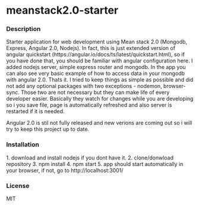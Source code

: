 # meanstack2.0-starter
<h3>Description</h3>
Starter application for web development using Mean stack 2.0 (Mongodb, Express, Angular 2.0, Nodejs). In fact, this is just extended version of angular quickstart (https://angular.io/docs/ts/latest/quickstart.html), so if you have done that, you should be familiar with angular configuration here. I added nodejs server, simple express router and mongodb. In the app you can also see very basic example of how to access data in your mongodb with angular 2.0. 
Thats it. 
I tried to keep things as simple as possible and did not add any optional packages with two exceptions - nodemon, browser-sync. Those two are not necessary but they can make life of every developer easier. Basically they watch for changes while you are developing so i you save file, page is automatically refreshed and also server is restarted if it is needed.

Angular 2.0 is stil not fully released and new verions are coming out so i will try to keep this project up to date.

<h3>Installation</h3>
1. download and install nodejs if you dont have it.
2. clone/donwload repository
3. npm install
4. npm start
5. app should start automatically in your browser, if not, go to http://localhost:3001/ 

<h3>License</h3>
MIT
